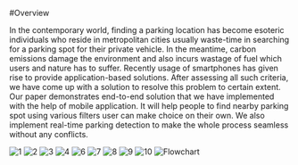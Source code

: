#Overview 

In the contemporary world, finding a parking location has become esoteric individuals who reside in metropolitan cities usually waste-time in searching for a parking spot for their private vehicle. In the meantime, carbon emissions damage the environment and also incurs wastage of fuel which users and nature has to suffer. Recently usage of smartphones has given rise to provide application-based solutions. After assessing all such criteria, we have come up with a solution to resolve this problem to certain extent. Our paper demonstrates end-to-end solution that we have implemented with the help of mobile application. It will help people to find nearby parking spot using various filters user can make choice on their own. We also implement real-time parking detection to make the whole process seamless without any conflicts.

![1](https://user-images.githubusercontent.com/57358161/114313918-34104780-9b16-11eb-8549-97ce9f435720.jpg)
![2](https://user-images.githubusercontent.com/57358161/114313921-35417480-9b16-11eb-901c-22ec4e880b13.jpg)
![3](https://user-images.githubusercontent.com/57358161/114313924-35da0b00-9b16-11eb-8d54-5f7a648109c9.jpg)
![4](https://user-images.githubusercontent.com/57358161/114313926-3672a180-9b16-11eb-8a14-ef0ba9beca6e.png)
![6](https://user-images.githubusercontent.com/57358161/114313934-4094a000-9b16-11eb-81a1-0693b551f6dd.PNG)
![7](https://user-images.githubusercontent.com/57358161/114313946-4be7cb80-9b16-11eb-8956-1afc3a7d4b72.jpg)
![8](https://user-images.githubusercontent.com/57358161/114313949-4db18f00-9b16-11eb-836f-a1fce1122e7d.jpg)
![9](https://user-images.githubusercontent.com/57358161/114313950-4f7b5280-9b16-11eb-80c8-02eef8abacfc.jpg)
![10](https://user-images.githubusercontent.com/57358161/114313952-51451600-9b16-11eb-99da-870180e30718.png)
![Flowchart](https://user-images.githubusercontent.com/57358161/114313958-54d89d00-9b16-11eb-822b-bedc00138311.png)

